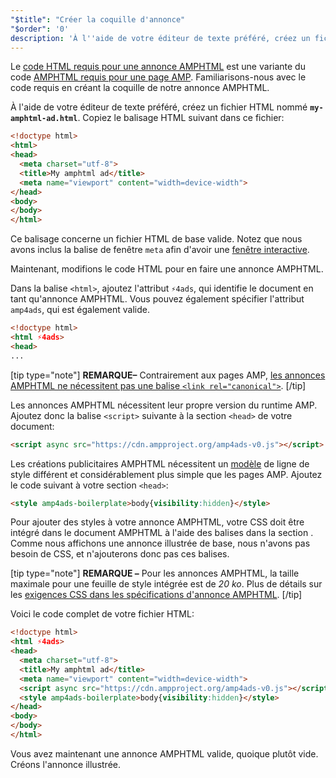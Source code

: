 ```yaml
---
"$title": "Créer la coquille d'annonce"
"$order": '0'
description: 'À l''aide de votre éditeur de texte préféré, créez un fichier HTML nommé my-amphtml-ad.html. Copiez le balisage HTML suivant dans ce fichier: ...'
---
```


Le [code HTML requis pour une annonce AMPHTML](../../../../documentation/guides-and-tutorials/learn/a4a_spec.md) est une variante du code [AMPHTML requis pour une page AMP](../../../../documentation/guides-and-tutorials/learn/spec/amphtml.md). Familiarisons-nous avec le code requis en créant la coquille de notre annonce AMPHTML.

À l'aide de votre éditeur de texte préféré, créez un fichier HTML nommé **`my-amphtml-ad.html`**. Copiez le balisage HTML suivant dans ce fichier:

```html
<!doctype html>
<html>
<head>
  <meta charset="utf-8">
  <title>My amphtml ad</title>
  <meta name="viewport" content="width=device-width">
</head>
<body>
</body>
</html>
```

Ce balisage concerne un fichier HTML de base valide. Notez que nous avons inclus la balise de fenêtre `meta` afin d'avoir une [fenêtre interactive](../../../../documentation/guides-and-tutorials/develop/style_and_layout/responsive_design.md#controlling-the-viewport).

Maintenant, modifions le code HTML pour en faire une annonce AMPHTML.

Dans la balise `<html>`, ajoutez l'attribut `⚡4ads`, qui identifie le document en tant qu'annonce AMPHTML. Vous pouvez également spécifier l'attribut `amp4ads`, qui est également valide.

```html
<!doctype html>
<html ⚡4ads>
<head>
...
```

[tip type="note"] **REMARQUE–**  Contrairement aux pages AMP, [les annonces AMPHTML ne nécessitent pas une balise `<link rel="canonical">`](../../../../documentation/guides-and-tutorials/learn/a4a_spec.md#amphtml-ad-format-rules). [/tip]

Les annonces AMPHTML nécessitent leur propre version du runtime AMP. Ajoutez donc la balise `<script>` suivante à la section `<head>` de votre document:

```html
<script async src="https://cdn.ampproject.org/amp4ads-v0.js"></script>
```

Les créations publicitaires AMPHTML nécessitent un [modèle](../../../../documentation/guides-and-tutorials/learn/a4a_spec.md#boilerplate) de ligne de style différent et considérablement plus simple que les pages AMP. Ajoutez le code suivant à votre section `<head>`:

```html
<style amp4ads-boilerplate>body{visibility:hidden}</style>
```

Pour ajouter des styles à votre annonce AMPHTML, votre CSS doit être intégré dans le document AMPHTML à l'aide des balises <code><style amp-custom></style></code> dans la section <code><head></code>. Comme nous affichons une annonce illustrée de base, nous n'avons pas besoin de CSS, et n'ajouterons donc pas ces balises.

[tip type="note"] **REMARQUE –** Pour les annonces AMPHTML, la taille maximale pour une feuille de style intégrée est de *20 ko*. Plus de détails sur les [exigences CSS dans les spécifications d'annonce AMPHTML](../../../../documentation/guides-and-tutorials/learn/a4a_spec.md#css). [/tip]

Voici le code complet de votre fichier HTML:

```html
<!doctype html>
<html ⚡4ads>
<head>
  <meta charset="utf-8">
  <title>My amphtml ad</title>
  <meta name="viewport" content="width=device-width">
  <script async src="https://cdn.ampproject.org/amp4ads-v0.js"></script>
  <style amp4ads-boilerplate>body{visibility:hidden}</style>
</head>
<body>
</body>
</html>
```

Vous avez maintenant une annonce AMPHTML valide, quoique plutôt vide. Créons l'annonce illustrée.

